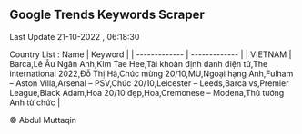 

## Google Trends Keywords Scraper 
 
Last Update 21-10-2022 , 06:18:30

Country List :
 Name  | Keyword |
| ------------- | ------------- |
| VIETNAM | Barca,Lê Âu Ngân Anh,Kim Tae Hee,Tài khoản định danh điện tử,The international 2022,Đỗ Thị Hà,Chúc mừng 20/10,MU,Ngoại hạng Anh,Fulham – Aston Villa,Arsenal – PSV,Chúc 20/10,Leicester – Leeds,Barca vs,Premier League,Black Adam,Hoa 20/10 đẹp,Hoa,Cremonese – Modena,Thủ tướng Anh từ chức |



© Abdul Muttaqin 
